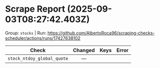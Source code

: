 # Scrape Report (2025-09-03T08:27:42.403Z)

Group: `stocks`  |  Run: https://github.com/AlbertoRoca96/scraping-checks-scheduler/actions/runs/17427638102

| Check | Changed | Keys | Error |
|---|:---:|:--|:--|
| `stock_ntdoy_global_quote` | — |  |  |
